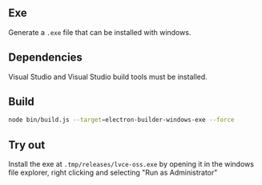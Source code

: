 ## Exe

Generate a `.exe` file that can be installed with windows.

## Dependencies

Visual Studio and Visual Studio build tools must be installed.

## Build

```sh
node bin/build.js --target=electron-builder-windows-exe --force
```

## Try out

Install the exe at `.tmp/releases/lvce-oss.exe` by opening it in the windows file explorer, right clicking and selecting "Run as Administrator"
